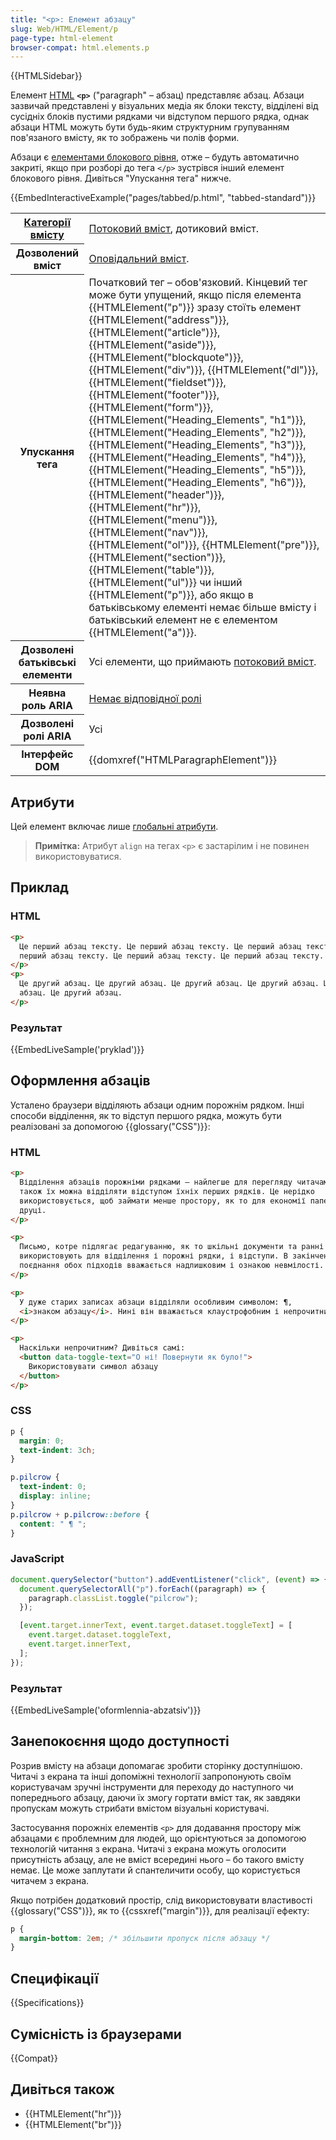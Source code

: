 ```yaml
---
title: "<p>: Елемент абзацу"
slug: Web/HTML/Element/p
page-type: html-element
browser-compat: html.elements.p
---
```


{{HTMLSidebar}}

Елемент [HTML](/uk/docs/Web/HTML) **`<p>`** ("paragraph" – абзац) представляє абзац. Абзаци зазвичай представлені у візуальних медіа як блоки тексту, відділені від сусідніх блоків пустими рядками чи відступом першого рядка, однак абзаци HTML можуть бути будь-яким структурним групуванням пов'язаного вмісту, як то зображень чи полів форми.

Абзаци є [елементами блокового рівня](/uk/docs/Web/HTML/Block-level_elements), отже – будуть автоматично закриті, якщо при розборі до тега `</p>` зустрівся інший елемент блокового рівня. Дивіться "Упускання тега" нижче.

{{EmbedInteractiveExample("pages/tabbed/p.html", "tabbed-standard")}}

<table class="properties">
  <tbody>
    <tr>
      <th scope="row">
        <a href="/uk/docs/Web/HTML/Content_categories"
          >Категорії вмісту</a
        >
      </th>
      <td>
        <a href="/uk/docs/Web/HTML/Content_categories#potokovyi-vmist"
          >Потоковий вміст</a
        >, дотиковий вміст.
      </td>
    </tr>
    <tr>
      <th scope="row">Дозволений вміст</th>
      <td>
        <a href="/uk/docs/Web/HTML/Content_categories#opovidalnyi-vmist"
          >Оповідальний вміст</a
        >.
      </td>
    </tr>
    <tr>
      <th scope="row">Упускання тега</th>
      <td>
        Початковий тег – обов'язковий. Кінцевий тег може бути упущений, якщо після елемента {{HTMLElement("p")}} зразу стоїть елемент
        {{HTMLElement("address")}}, {{HTMLElement("article")}}, {{HTMLElement("aside")}}, {{HTMLElement("blockquote")}}, {{HTMLElement("div")}}, {{HTMLElement("dl")}}, {{HTMLElement("fieldset")}}, {{HTMLElement("footer")}}, {{HTMLElement("form")}}, {{HTMLElement("Heading_Elements", "h1")}}, {{HTMLElement("Heading_Elements", "h2")}}, {{HTMLElement("Heading_Elements", "h3")}}, {{HTMLElement("Heading_Elements", "h4")}}, {{HTMLElement("Heading_Elements", "h5")}}, {{HTMLElement("Heading_Elements", "h6")}}, {{HTMLElement("header")}}, {{HTMLElement("hr")}}, {{HTMLElement("menu")}}, {{HTMLElement("nav")}}, {{HTMLElement("ol")}}, {{HTMLElement("pre")}}, {{HTMLElement("section")}}, {{HTMLElement("table")}}, {{HTMLElement("ul")}} чи інший {{HTMLElement("p")}}, або якщо в батьківському елементі немає більше вмісту і батьківський елемент не є елементом {{HTMLElement("a")}}.
      </td>
    </tr>
    <tr>
      <th scope="row">Дозволені батьківські елементи</th>
      <td>
        Усі елементи, що приймають
        <a href="/uk/docs/Web/HTML/Content_categories#potokovyi-vmist"
          >потоковий вміст</a
        >.
      </td>
    </tr>
    <tr>
      <th scope="row">Неявна роль ARIA</th>
      <td>
        <a href="https://www.w3.org/TR/html-aria/#dfn-no-corresponding-role"
          >Немає відповідної ролі</a
        >
      </td>
    </tr>
    <tr>
      <th scope="row">Дозволені ролі ARIA</th>
      <td>Усі</td>
    </tr>
    <tr>
      <th scope="row">Інтерфейс DOM</th>
      <td>{{domxref("HTMLParagraphElement")}}</td>
    </tr>
  </tbody>
</table>

## Атрибути

Цей елемент включає лише [глобальні атрибути](/uk/docs/Web/HTML/Global_attributes).

> **Примітка:** Атрибут `align` на тегах `<p>` є застарілим і не повинен використовуватися.

## Приклад

### HTML

```html
<p>
  Це перший абзац тексту. Це перший абзац тексту. Це перший абзац тексту. Це
  перший абзац тексту. Це перший абзац тексту. Це перший абзац тексту.
</p>
<p>
  Це другий абзац. Це другий абзац. Це другий абзац. Це другий абзац. Це другий
  абзац. Це другий абзац.
</p>
```

### Результат

{{EmbedLiveSample('pryklad')}}

## Оформлення абзаців

Усталено браузери відділяють абзаци одним порожнім рядком. Інші способи відділення, як то відступ першого рядка, можуть бути реалізовані за допомогою {{glossary("CSS")}}:

### HTML

```html
<p>
  Відділення абзаців порожніми рядками – найлегше для перегляду читачами, але
  також їх можна відділяти відступом їхніх перших рядків. Це нерідко
  використовується, щоб займати менше простору, як то для економії паперу при
  друці.
</p>

<p>
  Письмо, котре підлягає редагуванню, як то шкільні документи та ранні чернетки,
  використовують для відділення і порожні рядки, і відступи. В закінчених працях
  поєднання обох підходів вважається надлишковим і ознакою невмілості.
</p>

<p>
  У дуже старих записах абзаци відділяли особливим символом: ¶,
  <i>знаком абзацу</i>. Нині він вважається клаустрофобним і непрочитним.
</p>

<p>
  Наскільки непрочитним? Дивіться самі:
  <button data-toggle-text="О ні! Повернути як було!">
    Використовувати символ абзацу
  </button>
</p>
```

### CSS

```css
p {
  margin: 0;
  text-indent: 3ch;
}

p.pilcrow {
  text-indent: 0;
  display: inline;
}
p.pilcrow + p.pilcrow::before {
  content: " ¶ ";
}
```

### JavaScript

```js
document.querySelector("button").addEventListener("click", (event) => {
  document.querySelectorAll("p").forEach((paragraph) => {
    paragraph.classList.toggle("pilcrow");
  });

  [event.target.innerText, event.target.dataset.toggleText] = [
    event.target.dataset.toggleText,
    event.target.innerText,
  ];
});
```

### Результат

{{EmbedLiveSample('oformlennia-abzatsiv')}}

## Занепокоєння щодо доступності

Розрив вмісту на абзаци допомагає зробити сторінку доступнішою. Читачі з екрана та інші допоміжні технології запропонують своїм користувачам зручні інструменти для переходу до наступного чи попереднього абзацу, даючи їх змогу гортати вміст так, як завдяки пропускам можуть стрибати вмістом візуальні користувачі.

Застосування порожніх елементів `<p>` для додавання простору між абзацами є проблемним для людей, що орієнтуються за допомогою технологій читання з екрана. Читачі з екрана можуть оголосити присутність абзацу, але не вміст всередині нього – бо такого вмісту немає. Це може заплутати й спантеличити особу, що користується читачем з екрана.

Якщо потрібен додатковий простір, слід використовувати властивості {{glossary("CSS")}}, як то {{cssxref("margin")}}, для реалізації ефекту:

```css
p {
  margin-bottom: 2em; /* збільшити пропуск після абзацу */
}
```

## Специфікації

{{Specifications}}

## Сумісність із браузерами

{{Compat}}

## Дивіться також

- {{HTMLElement("hr")}}
- {{HTMLElement("br")}}
